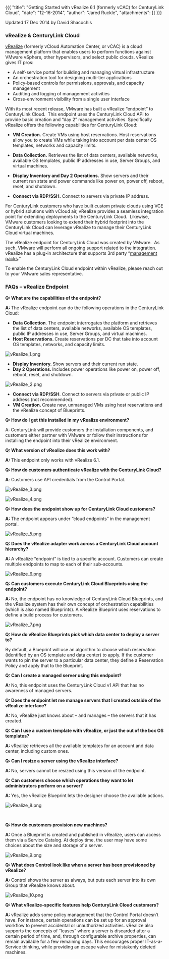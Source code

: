 {{{
  "title": "Getting Started with vRealize 6.1 (formerly vCAC) for CenturyLink Cloud",
  "date": "12-16-2014",
  "author": "Jared Ruckle",
  "attachments": []
}}}

<p>Updated 17 Dec 2014 by David Shacochis</p>
<h3>vRealize &amp; CenturyLink Cloud</h3>
<p><a href="http://www.vmware.com/products/vrealize-suite/">vRealize</a> (formerly vCloud Automation Center, or vCAC) is a cloud management platform that enables users to perform functions against VMware vSphere, other hypervisors, and select public clouds.&nbsp;vRealize
  gives IT pros:</p>
<ul>
  <li>A self-service portal for building and managing virtual infrastructure</li>
  <li>An orchestration tool for designing multi-tier applications</li>
  <li>Policy-based controls for permissions, approvals, and capacity management</li>
  <li>Auditing and logging of management activities</li>
  <li>Cross-environment visibility from a single user interface</li>
</ul>
<p>With its most recent release, VMware has built a vRealize “endpoint” to CenturyLink Cloud.&nbsp; This endpoint uses the CenturyLink Cloud API to provide basic creation and “day 2” management activities. Specifically vRealize offers the following capabilities
  for CenturyLink Cloud:</p>
<ul>
  <li>
    <p><strong>VM Creation.</strong> Create VMs using host reservations. Host reservations allow you to create VMs while taking into account per data center OS templates, networks and capacity limits.</p>
  </li>
  <li>
    <p><strong>Data Collection.</strong> Retrieves the list of data centers, available networks, available OS templates, public IP addresses in use, Server Groups, and virtual machines.</p>
  </li>
  <li>
    <p><strong>Display Inventory and Day 2 Operations.</strong> Show servers and their current run state and power commands like power on, power off, reboot, reset, and shutdown.</p>
  </li>
  <li>
    <p><strong>Connect via RDP/SSH.</strong> Connect to servers via private IP address.</p>
  </li>
</ul>
<p>For CenturyLink customers who have built custom private clouds using VCE or hybrid solutions with vCloud air, vRealize provides a seamless integration point for extending deployments to the CenturyLink Cloud.&nbsp; Likewise, VMware customers looking to
  extend their hybrid footprint into the CenturyLink Cloud can leverage vRealize to manage their CenturyLink Cloud virtual machines.</p>
<p>The vRealize endpoint for CenturyLink Cloud was created by VMware.&nbsp; As such, VMware will perform all ongoing support related to the integration.&nbsp; vRealize has a plug-in architecture that supports 3rd party “<a href="http://www.vmware.com/files/pdf/vrealize/vmware-vrealize-operations-management-packs-wp-en.pdf">management packs</a>.”</p>
<p>To enable the CenturyLink Cloud endpoint within vRealize, please reach out to your VMware sales representative.</p>
<h3>FAQs – vRealize Endpoint</h3>
<p><strong>Q: What are the capabilities of the endpoint?</strong>
</p>
<p><strong>A: </strong>The vRealize endpoint can do the following operations in the CenturyLink Cloud:</p>
<ul>
  <li><strong>Data Collection</strong>. The endpoint interrogates the platform and retrieves the list of data centers, available networks, available OS templates, public IP addresses in use, Server Groups, and virtual machines.</li>
  <li><strong>Host Reservations. </strong>Create reservations per DC that take into account OS templates, networks, and capacity limits.</li>
</ul>
<p><img src="https://t3n.zendesk.com/attachments/token/R0SXOihf2hmop4do35148ifEJ/?name=vRealize_1.png" alt="vRealize_1.png" />
</p>
<ul>
  <li><strong>Display Inventory. </strong>Show servers and their current run state.</li>
  <li><strong>Day 2 Operations. </strong>Includes power operations like power on, power off, reboot, reset, and shutdown.</li>
</ul>
<p><img src="https://t3n.zendesk.com/attachments/token/Ot3WIG5DNMCX6Jd52KllVQRCX/?name=vRealize_2.png" alt="vRealize_2.png" />
</p>
<ul>
  <li><strong>Connect via RDP/SSH</strong>. Connect to servers via private or public IP address (not recommended).</li>
  <li><strong>VM Creation. </strong>Create new, unmanaged VMs using host reservations and the vRealize concept of Blueprints.</li>
</ul>
<p><strong>Q: How do I get this installed in my vRealize environment?</strong>
</p>
<p>A: CenturyLink will provide customers the installation components, and customers either partner with VMware or follow their instructions for installing the endpoint into their vRealize environment.</p>
<p><strong>Q: What version of vRealize does this work with?</strong>
</p>
<p><strong>A: </strong>This endpoint only works with vRealize 6.1.</p>
<p><strong>Q: How do customers authenticate vRealize with the CenturyLink Cloud?</strong>
</p>
<p><strong>A</strong>: Customers use API credentials from the Control Portal.</p>
<p><img src="https://t3n.zendesk.com/attachments/token/0mL8504ZMVG2j9utv2NCL6eKG/?name=vRealize_3.png" alt="vRealize_3.png" />
</p>
<p><img src="https://t3n.zendesk.com/attachments/token/izpethrQ01xBGb1dsrwCeIFKw/?name=vRealize_4.png" alt="vRealize_4.png" />
</p>
<p><strong>Q: How does the endpoint show up for CenturyLink Cloud customers?</strong>
</p>
<p><strong>A: </strong>The endpoint appears under “cloud endpoints” in the management portal.</p>
<p><img src="https://t3n.zendesk.com/attachments/token/1VE8XVNGgsCfKKnlVFbMEbZVQ/?name=vRealize_5.png" alt="vRealize_5.png" />
</p>
<p><strong>Q: Does the vRealize adapter work across a CenturyLink Cloud account hierarchy?</strong>
</p>
<p><strong>A: </strong>A vRealize “endpoint” is tied to a specific account. Customers can create multiple endpoints to map to each of their sub-accounts.</p>
<p><img src="https://t3n.zendesk.com/attachments/token/Imyy55LLryKhAXvUKREJAxLWl/?name=vRealize_6.png" alt="vRealize_6.png" />
</p>
<p><strong>Q: Can customers execute CenturyLink Cloud Blueprints using the endpoint?</strong>
</p>
<p><strong>A: </strong>No, the endpoint has no knowledge of CenturyLink Cloud Blueprints, and the vRealize system has their own concept of orchestration capabilities (which is also named Blueprints). A vRealize Blueprint uses reservations to define a build
  process for customers.</p>
<p><img src="https://t3n.zendesk.com/attachments/token/a9pV6n7tSr4prRjgNllNvuPF8/?name=vRealize_7.png" alt="vRealize_7.png" />
</p>
<p><strong>Q: How do vRealize Blueprints pick which data center to deploy a server to?</strong>
</p>
<p>By default, a Blueprint will use an algorithm to choose which reservation (identified by an OS template and data center) to apply. If the customer wants to pin the server to a particular data center, they define a Reservation Policy and apply that to
  the Blueprint.</p>
<p><strong>Q: Can I create a managed server using this endpoint?</strong>
</p>
<p><strong>A: </strong>No, this endpoint uses the CenturyLink Cloud v1 API that has no awareness of managed servers.</p>
<p><strong>Q: Does the endpoint let me manage servers that I created outside of the vRealize interface?</strong>
</p>
<p><strong>A: </strong>No, vRealize just knows about – and manages – the servers that it has created.</p>
<p><strong>Q: Can I use a custom template with vRealize, or just the out of the box OS templates?</strong>
</p>
<p><strong>A: </strong>vRealize retrieves all the available templates for an account and data center, including custom ones.</p>
<p><strong>Q: Can I resize a server using the vRealize interface?</strong>
</p>
<p><strong>A: </strong>No, servers cannot be resized using this version of the endpoint.</p>
<p><strong>Q: Can customers choose which operations they want to let administrators perform on a server?</strong>
</p>
<p><strong>A: </strong>Yes, the vRealize Blueprint lets the designer choose the available actions.</p>
<p><img src="https://t3n.zendesk.com/attachments/token/fOcnoUnraPbTkbDdXbBPbmZAI/?name=vRealize_8.png" alt="vRealize_8.png" />
</p>
<p>&nbsp;</p>
<p><strong>Q: How do customers provision new machines?</strong>
</p>
<p><strong>A: </strong>Once a Blueprint is created and published in vRealize, users can access them via a Service Catalog. At deploy time, the user may have some choices about the size and storage of a server.</p>
<p><img src="https://t3n.zendesk.com/attachments/token/iAKbEzk4fjrlKB2orKKHsRNpW/?name=vRealize_9.png" alt="vRealize_9.png" />
</p>
<p><strong>Q: What does Control look like when a server has been provisioned by vRealize?</strong>
</p>
<p><strong>A: </strong>Control shows the server as always, but puts each server into its own Group that vRealize knows about.</p>
<p><img src="https://t3n.zendesk.com/attachments/token/LjxpOo3Z137st6Z19tT8LJbGj/?name=vRealize_10.png" alt="vRealize_10.png" />
</p>
<p><strong>Q: What vRealize-specific features help CenturyLink Cloud customers?</strong>
</p>
<p><strong>A: </strong>vRealize adds some policy management that the Control Portal doesn’t have. For instance, certain operations can be set up for an approval workflow to prevent accidental or unauthorized activities. vRealize also supports the concepts
  of “leases” where a server is discarded after a certain period of time, and, through configurable archive properties, can remain available for a few remaining days. This encourages proper IT-as-a-Service thinking, while providing an escape valve for
  mistakenly deleted machines.</p>
